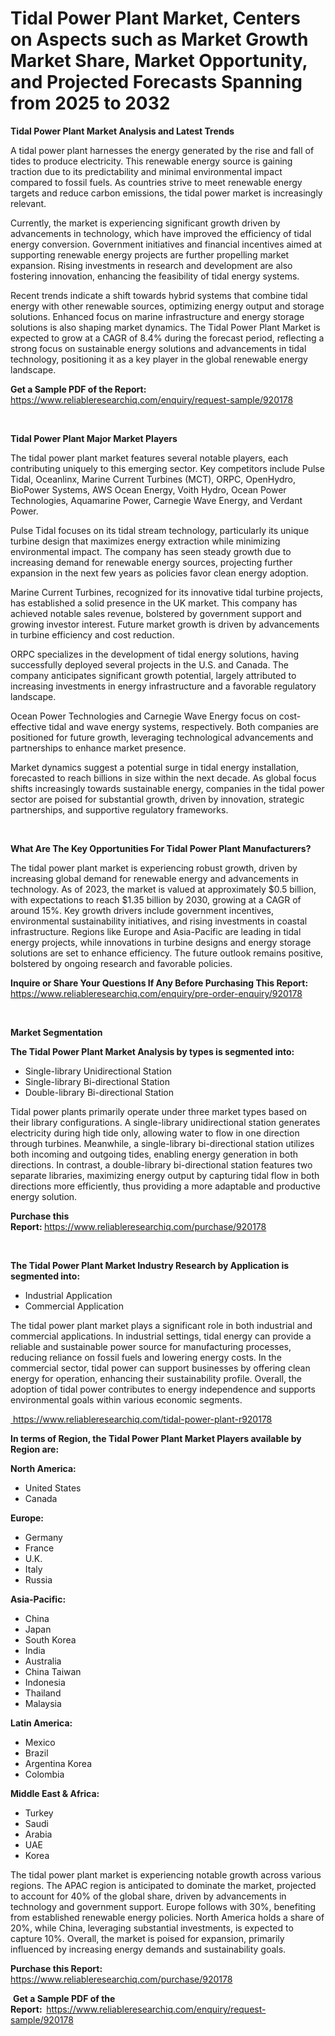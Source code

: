 <p><h1>Tidal Power Plant Market, Centers on Aspects such as Market Growth Market Share, Market Opportunity, and Projected Forecasts Spanning from 2025 to 2032</h1></p><p><strong>Tidal Power Plant Market Analysis and Latest Trends</strong></p>
<p><p>A tidal power plant harnesses the energy generated by the rise and fall of tides to produce electricity. This renewable energy source is gaining traction due to its predictability and minimal environmental impact compared to fossil fuels. As countries strive to meet renewable energy targets and reduce carbon emissions, the tidal power market is increasingly relevant.</p><p>Currently, the market is experiencing significant growth driven by advancements in technology, which have improved the efficiency of tidal energy conversion. Government initiatives and financial incentives aimed at supporting renewable energy projects are further propelling market expansion. Rising investments in research and development are also fostering innovation, enhancing the feasibility of tidal energy systems.</p><p>Recent trends indicate a shift towards hybrid systems that combine tidal energy with other renewable sources, optimizing energy output and storage solutions. Enhanced focus on marine infrastructure and energy storage solutions is also shaping market dynamics. The Tidal Power Plant Market is expected to grow at a CAGR of 8.4% during the forecast period, reflecting a strong focus on sustainable energy solutions and advancements in tidal technology, positioning it as a key player in the global renewable energy landscape.</p></p>
<p><strong>Get a Sample PDF of the Report:&nbsp;</strong> <a href="https://www.reliableresearchiq.com/enquiry/request-sample/920178?utm_campaign=2821&utm_medium=2&utm_source=Github&utm_content=ia&utm_term=17042025&utm_id=tidal-power-plant">https://www.reliableresearchiq.com/enquiry/request-sample/920178</a></p>
<p>&nbsp;</p>
<p><strong>Tidal Power Plant Major Market Players</strong></p>
<p><p>The tidal power plant market features several notable players, each contributing uniquely to this emerging sector. Key competitors include Pulse Tidal, Oceanlinx, Marine Current Turbines (MCT), ORPC, OpenHydro, BioPower Systems, AWS Ocean Energy, Voith Hydro, Ocean Power Technologies, Aquamarine Power, Carnegie Wave Energy, and Verdant Power.</p><p>Pulse Tidal focuses on its tidal stream technology, particularly its unique turbine design that maximizes energy extraction while minimizing environmental impact. The company has seen steady growth due to increasing demand for renewable energy sources, projecting further expansion in the next few years as policies favor clean energy adoption.</p><p>Marine Current Turbines, recognized for its innovative tidal turbine projects, has established a solid presence in the UK market. This company has achieved notable sales revenue, bolstered by government support and growing investor interest. Future market growth is driven by advancements in turbine efficiency and cost reduction.</p><p>ORPC specializes in the development of tidal energy solutions, having successfully deployed several projects in the U.S. and Canada. The company anticipates significant growth potential, largely attributed to increasing investments in energy infrastructure and a favorable regulatory landscape.</p><p>Ocean Power Technologies and Carnegie Wave Energy focus on cost-effective tidal and wave energy systems, respectively. Both companies are positioned for future growth, leveraging technological advancements and partnerships to enhance market presence.</p><p>Market dynamics suggest a potential surge in tidal energy installation, forecasted to reach billions in size within the next decade. As global focus shifts increasingly towards sustainable energy, companies in the tidal power sector are poised for substantial growth, driven by innovation, strategic partnerships, and supportive regulatory frameworks.</p></p>
<p>&nbsp;</p>
<p><strong>What Are The Key Opportunities For Tidal Power Plant Manufacturers?</strong></p>
<p><p>The tidal power plant market is experiencing robust growth, driven by increasing global demand for renewable energy and advancements in technology. As of 2023, the market is valued at approximately $0.5 billion, with expectations to reach $1.35 billion by 2030, growing at a CAGR of around 15%. Key growth drivers include government incentives, environmental sustainability initiatives, and rising investments in coastal infrastructure. Regions like Europe and Asia-Pacific are leading in tidal energy projects, while innovations in turbine designs and energy storage solutions are set to enhance efficiency. The future outlook remains positive, bolstered by ongoing research and favorable policies.</p></p>
<p><strong>Inquire or Share Your Questions If Any Before Purchasing This Report:</strong> <a href="https://www.reliableresearchiq.com/enquiry/pre-order-enquiry/920178?utm_campaign=2821&utm_medium=2&utm_source=Github&utm_content=ia&utm_term=17042025&utm_id=tidal-power-plant">https://www.reliableresearchiq.com/enquiry/pre-order-enquiry/920178</a></p>
<p>&nbsp;</p>
<p><strong>Market Segmentation</strong></p>
<p><strong>The Tidal Power Plant Market Analysis by types is segmented into:</strong></p>
<p><ul><li>Single-library Unidirectional Station</li><li>Single-library Bi-directional Station</li><li>Double-library Bi-directional Station</li></ul></p>
<p><p>Tidal power plants primarily operate under three market types based on their library configurations. A single-library unidirectional station generates electricity during high tide only, allowing water to flow in one direction through turbines. Meanwhile, a single-library bi-directional station utilizes both incoming and outgoing tides, enabling energy generation in both directions. In contrast, a double-library bi-directional station features two separate libraries, maximizing energy output by capturing tidal flow in both directions more efficiently, thus providing a more adaptable and productive energy solution.</p></p>
<p><strong>Purchase this Report:&nbsp;</strong><a href="https://www.reliableresearchiq.com/purchase/920178?utm_campaign=2821&utm_medium=2&utm_source=Github&utm_content=ia&utm_term=17042025&utm_id=tidal-power-plant">https://www.reliableresearchiq.com/purchase/920178</a></p>
<p>&nbsp;</p>
<p><strong>The Tidal Power Plant Market Industry Research by Application is segmented into:</strong></p>
<p><ul><li>Industrial Application</li><li>Commercial Application</li></ul></p>
<p><p>The tidal power plant market plays a significant role in both industrial and commercial applications. In industrial settings, tidal energy can provide a reliable and sustainable power source for manufacturing processes, reducing reliance on fossil fuels and lowering energy costs. In the commercial sector, tidal power can support businesses by offering clean energy for operation, enhancing their sustainability profile. Overall, the adoption of tidal power contributes to energy independence and supports environmental goals within various economic segments.</p></p>
<p><a href="https://www.reliableresearchiq.com/tidal-power-plant-r920178?utm_campaign=2821&utm_medium=2&utm_source=Github&utm_content=ia&utm_term=17042025&utm_id=tidal-power-plant">&nbsp;https://www.reliableresearchiq.com/tidal-power-plant-r920178</a></p>
<p><strong>In terms of Region, the Tidal Power Plant Market Players available by Region are:</strong></p>
<p>
    <p> <strong> North America: </strong>
        <ul>
            <li>United States</li>
            <li>Canada</li>
        </ul>
        </p> 
    <p> <strong> Europe: </strong>
        <ul>
            <li>Germany</li>
            <li>France</li>
            <li>U.K.</li>
            <li>Italy</li>
            <li>Russia</li>
        </ul>
        </p> 
    <p> <strong> Asia-Pacific: </strong>
        <ul>
            <li>China</li>
            <li>Japan</li>
            <li>South Korea</li>
            <li>India</li>
            <li>Australia</li>
            <li>China Taiwan</li>
            <li>Indonesia</li>
            <li>Thailand</li>
            <li>Malaysia</li>
        </ul>
        </p> 
    <p> <strong> Latin America: </strong>
        <ul>
            <li>Mexico</li>
            <li>Brazil</li>
            <li>Argentina Korea</li>
            <li>Colombia</li>
        </ul>
        </p> 
    <p> <strong> Middle East & Africa: </strong>
        <ul>
            <li>Turkey</li>
            <li>Saudi</li>
            <li>Arabia</li>
            <li>UAE</li>
            <li>Korea</li>
        </ul>
    </p>
    </p>
<p><p>The tidal power plant market is experiencing notable growth across various regions. The APAC region is anticipated to dominate the market, projected to account for 40% of the global share, driven by advancements in technology and government support. Europe follows with 30%, benefiting from established renewable energy policies. North America holds a share of 20%, while China, leveraging substantial investments, is expected to capture 10%. Overall, the market is poised for expansion, primarily influenced by increasing energy demands and sustainability goals.</p></p>
<p><strong>Purchase this Report: </strong><a href="https://www.reliableresearchiq.com/purchase/920178?utm_campaign=2821&utm_medium=2&utm_source=Github&utm_content=ia&utm_term=17042025&utm_id=tidal-power-plant">https://www.reliableresearchiq.com/purchase/920178</a></p>
<p>&nbsp;<strong>Get a Sample PDF of the Report:&nbsp;&nbsp;</strong><a href="https://www.reliableresearchiq.com/enquiry/request-sample/920178?utm_campaign=2821&utm_medium=2&utm_source=Github&utm_content=ia&utm_term=17042025&utm_id=tidal-power-plant">https://www.reliableresearchiq.com/enquiry/request-sample/920178</a></p>
<p><strong></strong></p>
<p><p></p><p></p><p></p></p>